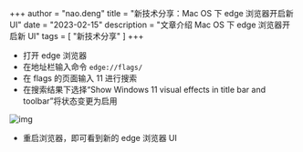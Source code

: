 +++
author = "nao.deng"
title = "新技术分享：Mac OS 下 edge 浏览器开启新 UI"
date = "2023-02-15"
description = "文章介绍 Mac OS 下 edge 浏览器开启新 UI"
tags = [
"新技术分享"
]
+++

- 打开 edge 浏览器
- 在地址栏输入命令
  `edge://flags/`
- 在 flags 的页面输入 11 进行搜索
- 在搜索结果下选择“Show Windows 11 visual effects in title bar and toolbar”将状态变更为启用

![img](https://raw.githubusercontent.com/waitnoww/hexoblogimg/aceda0b251c09e0527f5491c1b516a02c7464b4e/img1/WX20230215-221108%402x.png)

- 重启浏览器，即可看到新的 edge 浏览器 UI
